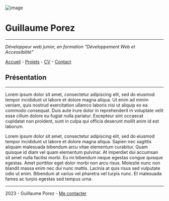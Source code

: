 ![image](https://fastly.picsum.photos/id/475/500/300)

# Guillaume Porez
______________

  *Développeur web junior, en formation "Développement Web et Accessibilité"*

[Accueil](https://user-images.githubusercontent.com/48276632/202415992-40bfeac0-2883-4155-a8fe-485419e13ca5.png) - [Projets](https://user-images.githubusercontent.com/48276632/202415992-40bfeac0-2883-4155-a8fe-485419e13ca5.png) - [CV](https://user-images.githubusercontent.com/48276632/202415992-40bfeac0-2883-4155-a8fe-485419e13ca5.png) - [Contact](https://user-images.githubusercontent.com/48276632/202415992-40bfeac0-2883-4155-a8fe-485419e13ca5.png)


## Présentation
__________________________________________________________________

Lorem ipsum dolor sit amet, consectetur adipiscing elit, sed do eiusmod tempor incididunt ut labore et dolore magna aliqua. Ut enim ad minim veniam, quis nostrud exercitation ullamco laboris nisi ut aliquip ex ea commodo consequat. Duis aute irure dolor in reprehenderit in voluptate velit esse cillum dolore eu fugiat nulla pariatur. Excepteur sint occaecat cupidatat non proident, sunt in culpa qui officia deserunt mollit anim id est laborum.

Lorem ipsum dolor sit amet, consectetur adipiscing elit, sed do eiusmod tempor incididunt ut labore et dolore magna aliqua. Sapien nec sagittis aliquam malesuada bibendum arcu vitae elementum curabitur. Quam quisque id diam vel quam elementum pulvinar. At imperdiet dui accumsan sit amet nulla facilisi morbi. Eu mi bibendum neque egestas congue quisque egestas. Amet porttitor eget dolor morbi non arcu risus. Molestie nunc non blandit massa enim nec dui nunc mattis. Lacinia at quis risus sed vulputate odio ut enim. Bibendum at varius vel pharetra vel turpis nunc. Et malesuada fames ac turpis egestas sed tempus urna.

___________________________________________________________________

2023 - Guillaume Porez - [Me contacter](https://user-images.githubusercontent.com/48276632/202415992-40bfeac0-2883-4155-a8fe-485419e13ca5.png)


